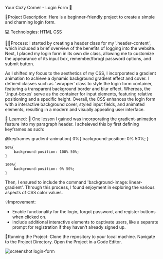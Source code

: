 Your Cozy Corner - Login Form 🌙

🎨Project Description:
Here is a beginner-friendly project to create a simple and charming login form.

💻 Technologies:
HTML
CSS

👩‍🍳Process:
I started by creating a header class for my '.header-content', which included a brief overview of the benefits of logging into the website. Next, I placed my login form
in its own div class, allowing me to customize the appearance of its input box, remember/forogt password options, and submit button.

As I shifted my focus to the aesthetics of my CSS, I incorporated a gradient animation to achieve a dynamic background gradient effect and cover. I defined classes such as
'.wrapper' class to style the login form container, featuring a transparent background border and blur effect. Whereas, the '.input-boxes' serve as the container
for input elements, featuring relative positioning and a specific height. Overall, the CSS enhances the login form with a interactive background cover, styled input fields,
and animated elements, resulting in a modern and visually appealing user interface. 

📝 Learned:
🧠 
One lesson I gained was incorporating the gradient-animation feature into my paragraph header. I acheieved this by first defining keyframes as such:

@keyframes gradient-animation{
    0%{
        background-position: 0% 50%;
    }

    50%{
        background-position: 100% 50%;
    }

    100%{
        background-position: 0% 50%;
    }
Then, I ensured to include the command 'background-image: linear-gradient'. Through this process, I found enjoyment in exploring the various aspects of CSS color values.


💡Improvement:
- Enable functionality for the login, forgot password, and register buttons when clicked on.
- Include additional interactive elements to captivate users, like a separate prompt for registration if they haven't already signed up.

🚦Running the Project:
Clone the repository to your local machine.
Navigate to the Project Directory.
Open the Project in a Code Editor.


![screenshot login-form](https://github.com/arielmvillegas/login-form/assets/98924154/27240e21-60bb-4ae3-8c5d-0f8208cbc432)

